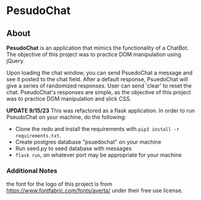 # PesudoChat

## About

**PesudoChat** is an application that mimics the functionality of a ChatBot. The objective of this project was to practice DOM manipulation using jQuery.

Upon loading the chat window, you can send PsuedoChat a message and see it posted to the chat field. After a default response, PsuedoChat will give a series of randomized responses. User can send 'clear' to reset the chat. PseudoChat's responses are simple, as the objective of this project was to practice DOM manipulation and slick CSS.

**UPDATE 9/15/23** This was refactored as a flask application. In order to run PseudoChat on your machine, do the following:
- Clone the redo and install the requirements with `pip3 install -r requirements.txt`.
- Create postgres database "psuedochat" on your machine
- Run seed.py to seed database with messages
- `flask run`, on whatever port may be appropriate for your machine

### Additional Notes

the font for the logo of this project is from https://www.fontfabric.com/fonts/averta/ under their free use license.